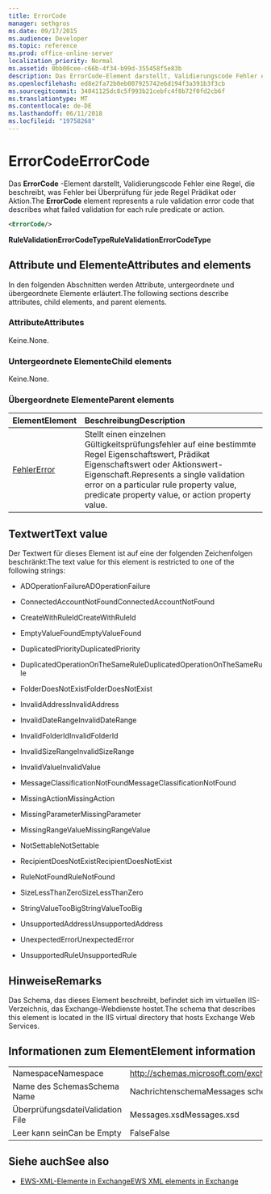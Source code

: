 ```yaml
---
title: ErrorCode
manager: sethgros
ms.date: 09/17/2015
ms.audience: Developer
ms.topic: reference
ms.prod: office-online-server
localization_priority: Normal
ms.assetid: 0bb00cee-c66b-4f34-b99d-355458f5e83b
description: Das ErrorCode-Element darstellt, Validierungscode Fehler eine Regel, die beschreibt, was Fehler bei Überprüfung für jede Regel Prädikat oder Aktion.
ms.openlocfilehash: ed8e2fa72b0eb007925742e6d194f3a391b3f3cb
ms.sourcegitcommit: 34041125dc8c5f993b21cebfc4f8b72f0fd2cb6f
ms.translationtype: MT
ms.contentlocale: de-DE
ms.lasthandoff: 06/11/2018
ms.locfileid: "19758268"
---
```

# <a name="errorcode"></a><span data-ttu-id="ee393-103">ErrorCode</span><span class="sxs-lookup"><span data-stu-id="ee393-103">ErrorCode</span></span>

<span data-ttu-id="ee393-104">Das **ErrorCode** -Element darstellt, Validierungscode Fehler eine Regel, die beschreibt, was Fehler bei Überprüfung für jede Regel Prädikat oder Aktion.</span><span class="sxs-lookup"><span data-stu-id="ee393-104">The **ErrorCode** element represents a rule validation error code that describes what failed validation for each rule predicate or action.</span></span> 
  
```XML
<ErrorCode/>
```

 <span data-ttu-id="ee393-105">**RuleValidationErrorCodeType**</span><span class="sxs-lookup"><span data-stu-id="ee393-105">**RuleValidationErrorCodeType**</span></span>
## <a name="attributes-and-elements"></a><span data-ttu-id="ee393-106">Attribute und Elemente</span><span class="sxs-lookup"><span data-stu-id="ee393-106">Attributes and elements</span></span>

<span data-ttu-id="ee393-107">In den folgenden Abschnitten werden Attribute, untergeordnete und übergeordnete Elemente erläutert.</span><span class="sxs-lookup"><span data-stu-id="ee393-107">The following sections describe attributes, child elements, and parent elements.</span></span>
  
### <a name="attributes"></a><span data-ttu-id="ee393-108">Attribute</span><span class="sxs-lookup"><span data-stu-id="ee393-108">Attributes</span></span>

<span data-ttu-id="ee393-109">Keine.</span><span class="sxs-lookup"><span data-stu-id="ee393-109">None.</span></span>
  
### <a name="child-elements"></a><span data-ttu-id="ee393-110">Untergeordnete Elemente</span><span class="sxs-lookup"><span data-stu-id="ee393-110">Child elements</span></span>

<span data-ttu-id="ee393-111">Keine.</span><span class="sxs-lookup"><span data-stu-id="ee393-111">None.</span></span>
  
### <a name="parent-elements"></a><span data-ttu-id="ee393-112">Übergeordnete Elemente</span><span class="sxs-lookup"><span data-stu-id="ee393-112">Parent elements</span></span>

|<span data-ttu-id="ee393-113">**Element**</span><span class="sxs-lookup"><span data-stu-id="ee393-113">**Element**</span></span>|<span data-ttu-id="ee393-114">**Beschreibung**</span><span class="sxs-lookup"><span data-stu-id="ee393-114">**Description**</span></span>|
|:-----|:-----|
|[<span data-ttu-id="ee393-115">Fehler</span><span class="sxs-lookup"><span data-stu-id="ee393-115">Error</span></span>](error.md) <br/> |<span data-ttu-id="ee393-116">Stellt einen einzelnen Gültigkeitsprüfungsfehler auf eine bestimmte Regel Eigenschaftswert, Prädikat Eigenschaftswert oder Aktionswert-Eigenschaft.</span><span class="sxs-lookup"><span data-stu-id="ee393-116">Represents a single validation error on a particular rule property value, predicate property value, or action property value.</span></span>  <br/> |
   
## <a name="text-value"></a><span data-ttu-id="ee393-117">Textwert</span><span class="sxs-lookup"><span data-stu-id="ee393-117">Text value</span></span>

<span data-ttu-id="ee393-118">Der Textwert für dieses Element ist auf eine der folgenden Zeichenfolgen beschränkt:</span><span class="sxs-lookup"><span data-stu-id="ee393-118">The text value for this element is restricted to one of the following strings:</span></span>
  
- <span data-ttu-id="ee393-119">ADOperationFailure</span><span class="sxs-lookup"><span data-stu-id="ee393-119">ADOperationFailure</span></span>
    
- <span data-ttu-id="ee393-120">ConnectedAccountNotFound</span><span class="sxs-lookup"><span data-stu-id="ee393-120">ConnectedAccountNotFound</span></span>
    
- <span data-ttu-id="ee393-121">CreateWithRuleId</span><span class="sxs-lookup"><span data-stu-id="ee393-121">CreateWithRuleId</span></span>
    
- <span data-ttu-id="ee393-122">EmptyValueFound</span><span class="sxs-lookup"><span data-stu-id="ee393-122">EmptyValueFound</span></span>
    
- <span data-ttu-id="ee393-123">DuplicatedPriority</span><span class="sxs-lookup"><span data-stu-id="ee393-123">DuplicatedPriority</span></span>
    
- <span data-ttu-id="ee393-124">DuplicatedOperationOnTheSameRule</span><span class="sxs-lookup"><span data-stu-id="ee393-124">DuplicatedOperationOnTheSameRule</span></span>
    
- <span data-ttu-id="ee393-125">FolderDoesNotExist</span><span class="sxs-lookup"><span data-stu-id="ee393-125">FolderDoesNotExist</span></span>
    
- <span data-ttu-id="ee393-126">InvalidAddress</span><span class="sxs-lookup"><span data-stu-id="ee393-126">InvalidAddress</span></span>
    
- <span data-ttu-id="ee393-127">InvalidDateRange</span><span class="sxs-lookup"><span data-stu-id="ee393-127">InvalidDateRange</span></span>
    
- <span data-ttu-id="ee393-128">InvalidFolderId</span><span class="sxs-lookup"><span data-stu-id="ee393-128">InvalidFolderId</span></span>
    
- <span data-ttu-id="ee393-129">InvalidSizeRange</span><span class="sxs-lookup"><span data-stu-id="ee393-129">InvalidSizeRange</span></span>
    
- <span data-ttu-id="ee393-130">InvalidValue</span><span class="sxs-lookup"><span data-stu-id="ee393-130">InvalidValue</span></span>
    
- <span data-ttu-id="ee393-131">MessageClassificationNotFound</span><span class="sxs-lookup"><span data-stu-id="ee393-131">MessageClassificationNotFound</span></span>
    
- <span data-ttu-id="ee393-132">MissingAction</span><span class="sxs-lookup"><span data-stu-id="ee393-132">MissingAction</span></span>
    
- <span data-ttu-id="ee393-133">MissingParameter</span><span class="sxs-lookup"><span data-stu-id="ee393-133">MissingParameter</span></span>
    
- <span data-ttu-id="ee393-134">MissingRangeValue</span><span class="sxs-lookup"><span data-stu-id="ee393-134">MissingRangeValue</span></span>
    
- <span data-ttu-id="ee393-135">NotSettable</span><span class="sxs-lookup"><span data-stu-id="ee393-135">NotSettable</span></span>
    
- <span data-ttu-id="ee393-136">RecipientDoesNotExist</span><span class="sxs-lookup"><span data-stu-id="ee393-136">RecipientDoesNotExist</span></span>
    
- <span data-ttu-id="ee393-137">RuleNotFound</span><span class="sxs-lookup"><span data-stu-id="ee393-137">RuleNotFound</span></span>
    
- <span data-ttu-id="ee393-138">SizeLessThanZero</span><span class="sxs-lookup"><span data-stu-id="ee393-138">SizeLessThanZero</span></span>
    
- <span data-ttu-id="ee393-139">StringValueTooBig</span><span class="sxs-lookup"><span data-stu-id="ee393-139">StringValueTooBig</span></span>
    
- <span data-ttu-id="ee393-140">UnsupportedAddress</span><span class="sxs-lookup"><span data-stu-id="ee393-140">UnsupportedAddress</span></span>
    
- <span data-ttu-id="ee393-141">UnexpectedError</span><span class="sxs-lookup"><span data-stu-id="ee393-141">UnexpectedError</span></span>
    
- <span data-ttu-id="ee393-142">UnsupportedRule</span><span class="sxs-lookup"><span data-stu-id="ee393-142">UnsupportedRule</span></span>
    
## <a name="remarks"></a><span data-ttu-id="ee393-143">Hinweise</span><span class="sxs-lookup"><span data-stu-id="ee393-143">Remarks</span></span>

<span data-ttu-id="ee393-144">Das Schema, das dieses Element beschreibt, befindet sich im virtuellen IIS-Verzeichnis, das Exchange-Webdienste hostet.</span><span class="sxs-lookup"><span data-stu-id="ee393-144">The schema that describes this element is located in the IIS virtual directory that hosts Exchange Web Services.</span></span>
  
## <a name="element-information"></a><span data-ttu-id="ee393-145">Informationen zum Element</span><span class="sxs-lookup"><span data-stu-id="ee393-145">Element information</span></span>

|||
|:-----|:-----|
|<span data-ttu-id="ee393-146">Namespace</span><span class="sxs-lookup"><span data-stu-id="ee393-146">Namespace</span></span>  <br/> |http://schemas.microsoft.com/exchange/services/2006/messages  <br/> |
|<span data-ttu-id="ee393-147">Name des Schemas</span><span class="sxs-lookup"><span data-stu-id="ee393-147">Schema Name</span></span>  <br/> |<span data-ttu-id="ee393-148">Nachrichtenschema</span><span class="sxs-lookup"><span data-stu-id="ee393-148">Messages schema</span></span>  <br/> |
|<span data-ttu-id="ee393-149">Überprüfungsdatei</span><span class="sxs-lookup"><span data-stu-id="ee393-149">Validation File</span></span>  <br/> |<span data-ttu-id="ee393-150">Messages.xsd</span><span class="sxs-lookup"><span data-stu-id="ee393-150">Messages.xsd</span></span>  <br/> |
|<span data-ttu-id="ee393-151">Leer kann sein</span><span class="sxs-lookup"><span data-stu-id="ee393-151">Can be Empty</span></span>  <br/> |<span data-ttu-id="ee393-152">False</span><span class="sxs-lookup"><span data-stu-id="ee393-152">False</span></span>  <br/> |
   
## <a name="see-also"></a><span data-ttu-id="ee393-153">Siehe auch</span><span class="sxs-lookup"><span data-stu-id="ee393-153">See also</span></span>



- [<span data-ttu-id="ee393-154">EWS-XML-Elemente in Exchange</span><span class="sxs-lookup"><span data-stu-id="ee393-154">EWS XML elements in Exchange</span></span>](ews-xml-elements-in-exchange.md)

